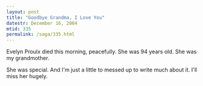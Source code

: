 ```yaml
---
layout: post
title: "Goodbye Grandma, I Love You"
datestr: December 16, 2004
mtid: 335
permalink: /saga/335.html
---
```


Evelyn Proulx died this morning, peacefully.  She was 94 years old.  She was my grandmother.

She was special.  And I'm just a little to messed up to write much about it.  I'll miss her hugely.

